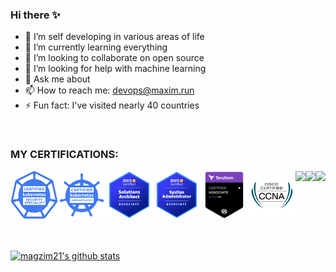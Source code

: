 ### Hi there ✨

- 🔭 I’m self developing in various areas of life
- 🌱 I’m currently learning everything
- 👯 I’m looking to collaborate on open source
- 🤔 I’m looking for help with machine learning
- 💬 Ask me about 
- 📫 How to reach me: devops@maxim.run
- ⚡ Fun fact: I've visited nearly 40 countries

<br>

### MY CERTIFICATIONS:
<div style="display:flex;flex-direction:row">
        <a href="https://www.credly.com/badges/02c46ac5-e5e7-4ec5-8d2b-6c51747aea71">
		    <img src="cks.png" width="100">
        </a>
        <a href="https://www.credly.com/badges/7220b087-a882-40a1-9a30-1bc5c4bb92b2">
		    <img src="cka.png" width="100">
        </a>
        <a href="https://www.credly.com/badges/6ba908bc-aadd-4bf4-8a92-e5ea4175feba">
		    <img src="aws-sa.png" width="100">
        </a>
        <a href="https://www.credly.com/badges/abf724e3-9bad-42fc-a05c-be785c9ae94f">
		    <img src="aws-sysops.png" width="100">
        </a>
        <a href="https://www.credly.com/badges/b2892ae3-039f-458b-856c-1dc9ef75318c">
		    <img src="hashi-terraform.png" width="100">
        </a>
        <a href="https://www.credly.com/badges/a2e77d85-576a-4c17-8d75-b696410da6b5">
		    <img src="cisco-ccna.png" width="100">
        </a>
        <a href="https://www.credly.com/badges/c0b89edd-54d2-4718-a042-2f06e882df50">
		    <img src="https://images.credly.com/size/680x680/images/bd31ef42-d460-493e-8503-39592aaf0458/image.png" width="100">
        </a>
        <a href="https://www.credly.com/badges/9c9da33f-d547-4850-9c88-15f52e803df0">
		    <img src="https://images.credly.com/size/680x680/images/2d84e428-9078-49b6-a804-13c15383d0de/image.png" width="100">
        </a>
        <a href="https://www.credly.com/badges/8fba9c81-394f-4d4a-9cdd-db90ec20add7">
		    <img src="https://images.credly.com/size/680x680/images/4d08274f-64c1-495e-986b-3143f51b1371/image.png" width="100">
        </a>
</div>
<br>
<br>

<p align="left">
  <a href="https://github.com/magzim21"><img src="https://github-readme-stats.vercel.app/api?username=magzim21&hide_border=true&show_icons=true&theme=cobalt" alt="magzim21's github stats"></a>
</p>

<br>
<br>
<!-- 
### Here is a random meme for you, to make your day better
(*PS: Refresh the page to see a new meme*  )

<a href="https://github.com/techytushar/random-memer"><img src='https://random-memer.herokuapp.com/' title="Meme" alt="Please refresh the page if the meme doesn't show up." height="400"></a>
 -->
<img height="120" alt="Thanks for visiting me" width="100%" src="https://raw.githubusercontent.com/BrunnerLivio/brunnerlivio/master/images/marquee.svg" />
<p align="center">

<p align="center">
  <img src="https://capsule-render.vercel.app/api?type=waving&color=gradient&height=60&section=footer&width=100"/>
</p>

